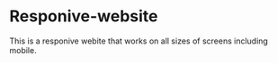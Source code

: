 # Responive-website
This is a responive webite that works on all sizes of screens including mobile. 
